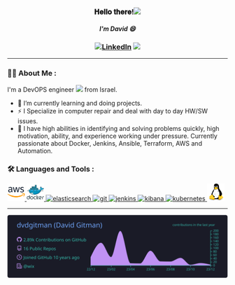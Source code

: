 
<h3 align="center">𝐇𝐞𝐥𝐥𝐨 𝐭𝐡𝐞𝐫𝐞!<img src="https://raw.githubusercontent.com/MartinHeinz/MartinHeinz/master/wave.gif" width="30px">
<h5 align="center">I'm David 😄 
<h3 align="center"><a href="https://www.linkedin.com/in/davidgman/" target="_blank"><img src="https://img.shields.io/badge/LinkedIn-%230077B5.svg?&style=flat-square&logo=linkedin&logoColor=white" alt="LinkedIn"></a>
<img src="https://img.shields.io/static/v1?label=DevOPS&message=Enthusiast&color=red" />

---

### 👩‍💻 About Me :

 I'm a DevOPS engineer <img src="https://media.giphy.com/media/WUlplcMpOCEmTGBtBW/giphy.gif" width="30">  from Israel.
 - :telescope: I’m currently learning and doing projects.
 - :zap: I Specialize in computer repair and deal with day to day HW/SW issues.
 - :seedling: I have high abilities in identifying and solving problems quickly, high motivation, ability, and experience working under pressure. 
 Currently passionate about Docker, Jenkins, Ansible, Terraform, AWS and Automation.

### :hammer_and_wrench: Languages and Tools :

<a href="https://aws.amazon.com" target="_blank" rel="noreferrer"> <img src="https://raw.githubusercontent.com/devicons/devicon/master/icons/amazonwebservices/amazonwebservices-original-wordmark.svg" alt="aws" width="40" height="40"/> <a href="https://www.docker.com/" target="_blank" rel="noreferrer"> <img src="https://raw.githubusercontent.com/devicons/devicon/master/icons/docker/docker-original-wordmark.svg" alt="docker" width="40" height="40"/> </a> <a href="https://www.elastic.co" target="_blank" rel="noreferrer"> <img src="https://www.vectorlogo.zone/logos/elastic/elastic-icon.svg" alt="elasticsearch" width="40" height="40"/> </a> <a href="https://git-scm.com/" target="_blank" rel="noreferrer"> <img src="https://www.vectorlogo.zone/logos/git-scm/git-scm-icon.svg" alt="git" width="40" height="40"/> </a> <a href="https://www.jenkins.io" target="_blank" rel="noreferrer"> <img src="https://www.vectorlogo.zone/logos/jenkins/jenkins-icon.svg" alt="jenkins" width="40" height="40"/> </a> <a href="https://www.elastic.co/kibana" target="_blank" rel="noreferrer"> <img src="https://www.vectorlogo.zone/logos/elasticco_kibana/elasticco_kibana-icon.svg" alt="kibana" width="40" height="40"/> </a> <a href="https://kubernetes.io" target="_blank" rel="noreferrer"> <img src="https://www.vectorlogo.zone/logos/kubernetes/kubernetes-icon.svg" alt="kubernetes" width="40" height="40"/> </a> <a href="https://www.linux.org/" target="_blank" rel="noreferrer"> <img src="https://raw.githubusercontent.com/devicons/devicon/master/icons/linux/linux-original.svg" alt="linux" width="40" height="40"/> </a>


---
[![](https://raw.githubusercontent.com/dvdgitman/workflows/main/profile-summary-card-output/tokyonight/0-profile-details.svg)](https://github.com/vn7n24fzkq/github-profile-summary-cards)


